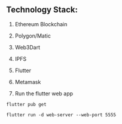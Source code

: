 
## Technology Stack:
1. Ethereum Blockchain
2. Polygon/Matic
3. Web3Dart
4. IPFS
5. Flutter
6. Metamask

8. Run the flutter web app
```
flutter pub get

flutter run -d web-server --web-port 5555
```
